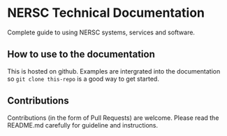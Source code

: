 # NERSC Technical Documentation

Complete guide to using NERSC systems, services and software.

## How to use to the documentation

This is hosted on github. Examples are intergrated into the documentation so `git clone this-repo` is a good way to get started.

## Contributions

Contributions (in the form of Pull Requests) are welcome. Please read the README.md carefully for guideline and instructions.


